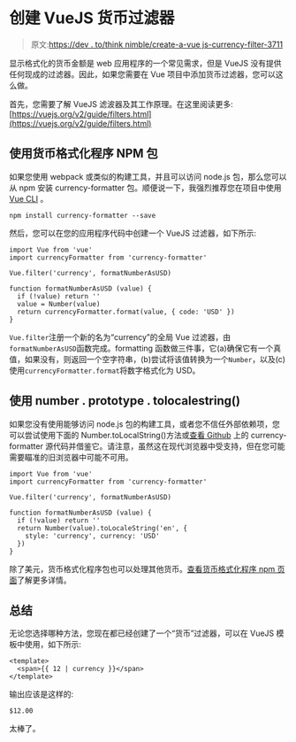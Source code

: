 # 创建 VueJS 货币过滤器

> 原文:[https://dev . to/think nimble/create-a-vue js-currency-filter-3711](https://dev.to/thinknimble/create-a-vuejs-currency-filter-3711)

显示格式化的货币金额是 web 应用程序的一个常见需求，但是 VueJS 没有提供任何现成的过滤器。因此，如果您需要在 Vue 项目中添加货币过滤器，您可以这么做。

首先，您需要了解 VueJS 滤波器及其工作原理。在这里阅读更多:[https://vuejs.org/v2/guide/filters.html](https://vuejs.org/v2/guide/filters.html)

## [](#using-the-currencyformatter-npm-package)使用货币格式化程序 NPM 包

如果您使用 webpack 或类似的构建工具，并且可以访问 node.js 包，那么您可以从 npm 安装 currency-formatter 包。顺便说一下，我强烈推荐您在项目中使用 [Vue CLI](https://cli.vuejs.org/) 。

```
npm install currency-formatter --save 
```

然后，您可以在您的应用程序代码中创建一个 VueJS 过滤器，如下所示:

```
import Vue from 'vue'
import currencyFormatter from 'currency-formatter'

Vue.filter('currency', formatNumberAsUSD)

function formatNumberAsUSD (value) {
  if (!value) return ''
  value = Number(value)
  return currencyFormatter.format(value, { code: 'USD' })
} 
```

`Vue.filter`注册一个新的名为“currency”的全局 Vue 过滤器，由`formatNumberAsUSD`函数完成。formatting 函数做三件事，它(a)确保它有一个真值，如果没有，则返回一个空字符串，(b)尝试将该值转换为一个`Number`，以及(c)使用`currencyFormatter.format`将数字格式化为 USD。

## [](#using-numberprototypetolocalestring)使用 number . prototype . tolocalestring()

如果您没有使用能够访问 node.js 包的构建工具，或者您不信任外部依赖项，您可以尝试使用下面的 Number.toLocalString()方法或[查看 Github](https://github.com/smirzaei/currency-formatter/blob/master/index.js) 上的 currency-formatter 源代码并借鉴它。请注意，虽然这在现代浏览器中受支持，但在您可能需要瞄准的旧浏览器中可能不可用。

```
import Vue from 'vue'
import currencyFormatter from 'currency-formatter'

Vue.filter('currency', formatNumberAsUSD)

function formatNumberAsUSD (value) {
  if (!value) return ''
  return Number(value).toLocaleString('en', {
    style: 'currency', currency: 'USD'
  })
} 
```

除了美元，货币格式化程序包也可以处理其他货币。[查看货币格式化程序 npm 页面](https://www.npmjs.com/package/currency-formatter)了解更多详情。

## [](#summary)总结

无论您选择哪种方法，您现在都已经创建了一个“货币”过滤器，可以在 VueJS 模板中使用，如下所示:

```
<template>
  <span>{{ 12 | currency }}</span>
</template> 
```

输出应该是这样的:

```
$12.00 
```

太棒了。